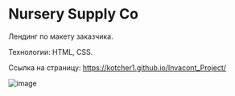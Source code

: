 # Nursery Supply Co

Лендинг по макету заказчика.

Технологии: HTML, CSS.

Ссылка на страницу: https://kotcher1.github.io/Invacont_Project/

![image](https://github.com/kotcher1/Invacont_Project/assets/43149448/b2f431d7-cad2-475c-a410-2d2152181bf0)

